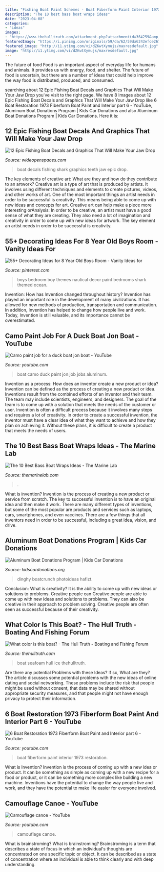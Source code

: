 ```yaml
---
title: "Fishing Boat Paint Schemes - Boat Fiberform Paint Interior 1973 Restoration"
description: "The 10 best bass boat wraps ideas"
date: "2023-04-08"
categories:
- "ideas"
images:
- "https://www.thehulltruth.com/attachment.php?attachmentid=364259&amp;stc=1&amp;d=1380241269"
featuredImage: "https://i.pinimg.com/originals/59/da/62/59da6243efce267cd5de1fa2ee156e31.jpg"
featured_image: "http://i1.ytimg.com/vi/dZKwtXymujs/maxresdefault.jpg"
image: "http://i1.ytimg.com/vi/dZKwtXymujs/maxresdefault.jpg"
---
```



The future of food
Food is an important aspect of everyday life for humans and animals. It provides us with energy, food, and shelter. The future of food is uncertain, but there are a number of ideas that could help improve the way food is distributed, produced, and consumed.

	

		
searching about 12 Epic Fishing Boat Decals and Graphics That Will Make Your Jaw Drop you've visit to the right page. We have 8 Images about 12 Epic Fishing Boat Decals and Graphics That Will Make Your Jaw Drop like 6 Boat Restoration 1973 Fiberform Boat Paint and Interior part 6 - YouTube, Aluminum Boat Donations Program | Kids Car Donations and also Aluminum Boat Donations Program | Kids Car Donations. Here it is:
		
    
## 12 Epic Fishing Boat Decals And Graphics That Will Make Your Jaw Drop

<img loading=lazy src="http://cdn0.wideopenspaces.com/wp-content/uploads/2015/05/1wosdead78vfu9lwordpress.jpg" onerror="this.onerror=null;this.src='https://tse2.mm.bing.net/th?id=OIP.JR3OEx1Vsn5PmrI6FTP-IwHaD-&amp;pid=15.1';" alt="12 Epic Fishing Boat Decals and Graphics That Will Make Your Jaw Drop">

_Source: wideopenspaces.com_

>boat decals fishing shark graphics teeth jaw epic drop. 

	

The key elements of creative art: What are they and how do they contribute to an artwork?
Creative art is a type of art that is produced by artists. It involves using different techniques and elements to create pictures, videos, and other works of art. One of the most important things an artist needs in order to be successful is creativity. This means being able to come up with new ideas and concepts for art. Creative art can help make a piece more interesting orAnalysis: In order to be creative, an artist must have a good sense of what they are creating. They also need a lot of imagination and creativity in order to come up with new ideas for artwork. The key element an artist needs in order to be successful is creativity.

    
## 55+ Decorating Ideas For 8 Year Old Boys Room - Vanity Ideas For

<img loading=lazy src="https://i.pinimg.com/originals/59/da/62/59da6243efce267cd5de1fa2ee156e31.jpg" onerror="this.onerror=null;this.src='https://tse2.mm.bing.net/th?id=OIP.DCsAF0Vz_-MZkFp6rH8W0wHaLH&amp;pid=15.1';" alt="55+ Decorating Ideas for 8 Year Old Boys Room - Vanity Ideas for">

_Source: pinterest.com_

>boys bedroom boy themes nautical decor paint bedrooms shark themed ocean. 

	

Invention: How has Invention changed throughout history?
Invention has played an important role in the development of many civilizations. It has allowed for new methods of production, transportation and communication. In addition, Invention has helped to change how people live and work. Today, Invention is still valuable, and its importance cannot be overestimated.

    
## Camo Paint Job For A Duck Boat Jon Boat - YouTube

<img loading=lazy src="http://i1.ytimg.com/vi/dZKwtXymujs/maxresdefault.jpg" onerror="this.onerror=null;this.src='https://tse3.mm.bing.net/th?id=OIP.eOSxpNsJYcLgvuU9UQBHnQHaEK&amp;pid=15.1';" alt="Camo paint job for a duck boat jon boat - YouTube">

_Source: youtube.com_

>boat camo duck paint jon job jobs aluminum. 

	

Invention as a process: How does an inventor create a new product or idea?
Invention can be defined as the process of creating a new product or idea. Inventions result from the combined efforts of an inventor and their team. The team may include scientists, engineers, and designers. The goal of the team is to come up with a solution that meets the needs of the customer or user.
Invention is often a difficult process because it involves many steps and requires a lot of creativity. In order to create a successful invention, the inventor must have a clear idea of what they want to achieve and how they plan on achieving it. Without these plans, it is difficult to create a product that meets the needs of users.

    
## The 10 Best Bass Boat Wraps Ideas - The Marine Lab

<img loading=lazy src="https://themarinelab.com/wp-content/uploads/shutterstock_1077176261-1.jpg" onerror="this.onerror=null;this.src='https://tse3.mm.bing.net/th?id=OIP.34BVAy1YzcfTNvoYUABFXwHaE7&amp;pid=15.1';" alt="The 10 Best Bass Boat Wraps Ideas - The Marine Lab">

_Source: themarinelab.com_

>. 

	

What is invention?
Invention is the process of creating a new product or service from scratch. The key to successful invention is to have an original idea and then make it work. There are many different types of inventions, but some of the most popular are products and services such as laptops, cars, smartphones, and even vaccines. 
There are a few things that all inventors need in order to be successful, including a great idea, vision, and drive.

    
## Aluminum Boat Donations Program | Kids Car Donations

<img loading=lazy src="https://kidscardonations.org/wp-content/uploads/2019/12/Aluminum-Boat.jpg" onerror="this.onerror=null;this.src='https://tse1.mm.bing.net/th?id=OIP.wFirQHkAwCC5PzZZhIb_rAHaEC&amp;pid=15.1';" alt="Aluminum Boat Donations Program | Kids Car Donations">

_Source: kidscardonations.org_

>dinghy boatcrunch photoideas hafizt. 

	

Conclusion: What is creativity? It is the ability to come up with new ideas or solutions to problems. Creative people can
Creative people are able to come up with new ideas and solutions to problems. They can also be creative in their approach to problem solving. Creative people are often seen as successful because of their creativity.

    
## What Color Is This Boat? - The Hull Truth - Boating And Fishing Forum

<img loading=lazy src="https://www.thehulltruth.com/attachment.php?attachmentid=364259&amp;stc=1&amp;d=1380241269" onerror="this.onerror=null;this.src='https://tse4.mm.bing.net/th?id=OIP.sBgofH1d71-nNsHwn03baAHaE8&amp;pid=15.1';" alt="What color is this boat? - The Hull Truth - Boating and Fishing Forum">

_Source: thehulltruth.com_

>boat seafoam hull ice thehulltruth. 

	

Are there any potential Problems with these Ideas? If so, What are they?
The article discusses some potential problems with the new ideas of online dating and social networking. These problems include the risk that people might be used without consent, that data may be shared without appropriate security measures, and that people might not have enough privacy to protect their information.

    
## 6 Boat Restoration 1973 Fiberform Boat Paint And Interior Part 6 - YouTube

<img loading=lazy src="http://i1.ytimg.com/vi/ynYg9C5Gb-s/maxresdefault.jpg" onerror="this.onerror=null;this.src='https://tse4.mm.bing.net/th?id=OIP.cuaw7knCyZtrBXk5hMGOAwHaEK&amp;pid=15.1';" alt="6 Boat Restoration 1973 Fiberform Boat Paint and Interior part 6 - YouTube">

_Source: youtube.com_

>boat fiberform paint interior 1973 restoration. 

	

What is Invention?
Invention is the process of coming up with a new idea or product. It can be something as simple as coming up with a new recipe for a food or product, or it can be something more complex like building a new machine. Inventions have the potential to change the way people live and work, and they have the potential to make life easier for everyone involved.

    
## Camouflage Canoe - YouTube

<img loading=lazy src="http://i.ytimg.com/vi/emkyZSvSrl0/maxresdefault.jpg" onerror="this.onerror=null;this.src='https://tse3.mm.bing.net/th?id=OIP.zBJwySp05tCwlkCdnZRp6AHaEK&amp;pid=15.1';" alt="Camouflage canoe - YouTube">

_Source: youtube.com_

>camouflage canoe. 

	

What is brainstroming?
What is brainstroming? Brainstroming is a term that describes a state of focus in which an individual's thoughts are concentrated on one specific topic or object. It can be described as a state of concentration where an individual is able to think clearly and with deep understanding.

